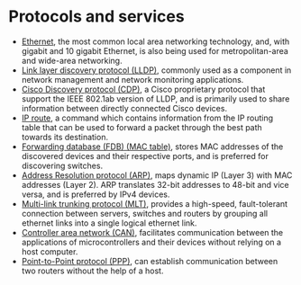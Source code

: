 # Protocols and services

* [Ethernet](https://wiki.wireshark.org/Ethernet), the most common local area networking technology, and, with gigabit and 10 gigabit Ethernet, is also being used for metropolitan-area and wide-area networking.
* [Link layer discovery protocol (LLDP)](https://wiki.wireshark.org/LinkLayerDiscoveryProtocol), commonly used as a component in network management and network monitoring applications.
* [Cisco Discovery protocol (CDP)](https://wiki.wireshark.org/CDP), a Cisco proprietary protocol that support the IEEE 802.1ab version of LLDP, and is primarily used to share information between directly connected Cisco devices.
* [IP route](https://www.man7.org/linux/man-pages/man8/ip-route.8.html), a command which contains information from the IP routing table that can be used to forward a packet through the best path towards its destination.
* [Forwarding database (FDB) (MAC table)](https://en.wikipedia.org/wiki/Forwarding_information_base), stores MAC addresses of the discovered devices and their respective ports, and is preferred for discovering switches.
* [Address Resolution protocol (ARP)](https://www.rfc-editor.org/rfc/rfc826), maps dynamic IP (Layer 3) with MAC addresses (Layer 2). ARP translates 32-bit addresses to 48-bit and vice versa, and is preferred by IPv4 devices.
* [Multi-link trunking protocol (MLT)](https://en.wikipedia.org/wiki/Multi-link_trunking), provides a high-speed, fault-tolerant connection between servers, switches and routers by grouping all ethernet links into a single logical ethernet link.
* [Controller area network (CAN)](https://en.wikipedia.org/wiki/CAN_bus), facilitates communication between the applications of microcontrollers and their devices without relying on a host computer.
* [Point-to-Point protocol (PPP)](https://wiki.wireshark.org/PPP.md), can establish communication between two routers without the help of a host.